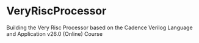 # VeryRiscProcessor
Building the Very Risc Processor based on the Cadence Verilog Language and Application v26.0 (Online) Course
